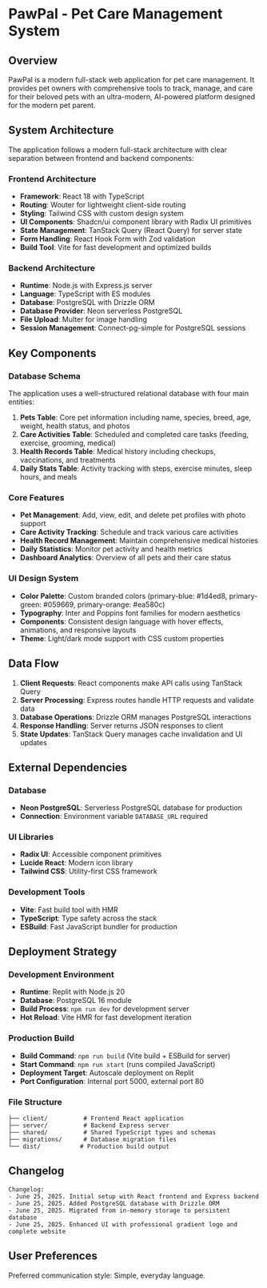 # PawPal - Pet Care Management System

## Overview

PawPal is a modern full-stack web application for pet care management. It provides pet owners with comprehensive tools to track, manage, and care for their beloved pets with an ultra-modern, AI-powered platform designed for the modern pet parent.

## System Architecture

The application follows a modern full-stack architecture with clear separation between frontend and backend components:

### Frontend Architecture
- **Framework**: React 18 with TypeScript
- **Routing**: Wouter for lightweight client-side routing
- **Styling**: Tailwind CSS with custom design system
- **UI Components**: Shadcn/ui component library with Radix UI primitives
- **State Management**: TanStack Query (React Query) for server state
- **Form Handling**: React Hook Form with Zod validation
- **Build Tool**: Vite for fast development and optimized builds

### Backend Architecture
- **Runtime**: Node.js with Express.js server
- **Language**: TypeScript with ES modules
- **Database**: PostgreSQL with Drizzle ORM
- **Database Provider**: Neon serverless PostgreSQL
- **File Upload**: Multer for image handling
- **Session Management**: Connect-pg-simple for PostgreSQL sessions

## Key Components

### Database Schema
The application uses a well-structured relational database with four main entities:

1. **Pets Table**: Core pet information including name, species, breed, age, weight, health status, and photos
2. **Care Activities Table**: Scheduled and completed care tasks (feeding, exercise, grooming, medical)
3. **Health Records Table**: Medical history including checkups, vaccinations, and treatments
4. **Daily Stats Table**: Activity tracking with steps, exercise minutes, sleep hours, and meals

### Core Features
- **Pet Management**: Add, view, edit, and delete pet profiles with photo support
- **Care Activity Tracking**: Schedule and track various care activities
- **Health Record Management**: Maintain comprehensive medical histories
- **Daily Statistics**: Monitor pet activity and health metrics
- **Dashboard Analytics**: Overview of all pets and their care status

### UI Design System
- **Color Palette**: Custom branded colors (primary-blue: #1d4ed8, primary-green: #059669, primary-orange: #ea580c)
- **Typography**: Inter and Poppins font families for modern aesthetics
- **Components**: Consistent design language with hover effects, animations, and responsive layouts
- **Theme**: Light/dark mode support with CSS custom properties

## Data Flow

1. **Client Requests**: React components make API calls using TanStack Query
2. **Server Processing**: Express routes handle HTTP requests and validate data
3. **Database Operations**: Drizzle ORM manages PostgreSQL interactions
4. **Response Handling**: Server returns JSON responses to client
5. **State Updates**: TanStack Query manages cache invalidation and UI updates

## External Dependencies

### Database
- **Neon PostgreSQL**: Serverless PostgreSQL database for production
- **Connection**: Environment variable `DATABASE_URL` required

### UI Libraries
- **Radix UI**: Accessible component primitives
- **Lucide React**: Modern icon library
- **Tailwind CSS**: Utility-first CSS framework

### Development Tools
- **Vite**: Fast build tool with HMR
- **TypeScript**: Type safety across the stack
- **ESBuild**: Fast JavaScript bundler for production

## Deployment Strategy

### Development Environment
- **Runtime**: Replit with Node.js 20
- **Database**: PostgreSQL 16 module
- **Build Process**: `npm run dev` for development server
- **Hot Reload**: Vite HMR for fast development iteration

### Production Build
- **Build Command**: `npm run build` (Vite build + ESBuild for server)
- **Start Command**: `npm run start` (runs compiled JavaScript)
- **Deployment Target**: Autoscale deployment on Replit
- **Port Configuration**: Internal port 5000, external port 80

### File Structure
```
├── client/          # Frontend React application
├── server/          # Backend Express server
├── shared/          # Shared TypeScript types and schemas
├── migrations/      # Database migration files
└── dist/           # Production build output
```

## Changelog
```
Changelog:
- June 25, 2025. Initial setup with React frontend and Express backend
- June 25, 2025. Added PostgreSQL database with Drizzle ORM
- June 25, 2025. Migrated from in-memory storage to persistent database
- June 25, 2025. Enhanced UI with professional gradient logo and complete website
```

## User Preferences

Preferred communication style: Simple, everyday language.